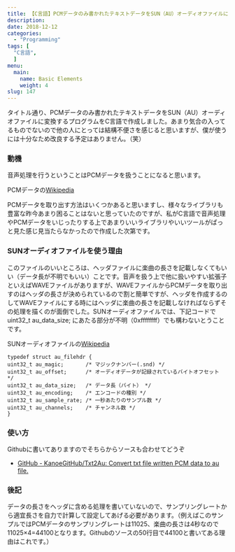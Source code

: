 ```yaml
---
title: 【C言語】PCMデータのみ書かれたテキストデータをSUN（AU）オーディオファイルに変換するプログラム
description: 
date: 2018-12-12
categories:
  - "Programming"
tags: [
  "C言語",
  ]
menu:
  main:
    name: Basic Elements
    weight: 4
slug: 147
---
```


タイトル通り、PCMデータのみ書かれたテキストデータをSUN（AU）オーディオファイルに変換するプログラムをC言語で作成しました。あまり気合の入ってるものでないので他の人にとっては結構不便さを感じると思いますが、僕が使うには十分なため改良する予定はありません。（笑）

### 動機

音声処理を行うということはPCMデータを扱うことになると思います。

PCMデータの[Wikipedia](https://ja.wikipedia.org/wiki/%E3%83%91%E3%83%AB%E3%82%B9%E7%AC%A6%E5%8F%B7%E5%A4%89%E8%AA%BF)

PCMデータを取り出す方法はいくつかあると思いますし、様々なライブラリも豊富な昨今あまり困ることはないと思っていたのですが、私がC言語で音声処理やPCMデータをいじったりする上であまりいいライブラリやいいツールがぱっと見た感じ見当たらなかったので作成した次第です。

### SUNオーディオファイルを使う理由

このファイルのいいところは、ヘッダファイルに楽曲の長さを記載しなくてもいい（データ長が不明でもいい）ことです。音声を扱う上で他に扱いやすい拡張子といえばWAVEファイルがありますが、WAVEファイルからPCMデータを取り出すのはヘッダの長さが決められているので割と簡単ですが、ヘッダを作成するのしてWAVEファイルにする時にはヘッダに楽曲の長さを記載しなければならずその処理を描くのが面倒でした。SUNオーディオファイルでは、下記コードで uint32\_t au\_data\_size; にあたる部分が不明（0xffffffff）でも構わないとうことです。

SUNオーディオファイルの[Wikipedia](https://ja.wikipedia.org/wiki/Sun%E3%82%AA%E3%83%BC%E3%83%87%E3%82%A3%E3%82%AA%E3%83%95%E3%82%A1%E3%82%A4%E3%83%AB)

```
typedef struct au_filehdr {
uint32_t au_magic;       /* マジックナンバー(.snd) */
uint32_t au_offset;      /* オーディオデータが記録されているバイトオフセット */
uint32_t au_data_size;   /* データ長（バイト） */
uint32_t au_encoding;    /* エンコードの種別 */
uint32_t au_sample_rate; /* 一秒あたりのサンプル数 */
uint32_t au_channels;    /* チャンネル数 */
}
```

### 使い方

Githubに書いてありますのでそちらからソースも合わせてどうぞ

- [GitHub - KanoeGitHub/Txt2Au: Convert txt file written PCM data to au file.](https://github.com/KanoeGitHub/Txt2Au)

### 後記

データの長さをヘッダに含める処理を書いていないので、サンプリングレートから適宜長さを自力で計算して設定してあげる必要があります。（例えばこのサンプルではPCMデータのサンプリングレートは11025、楽曲の長さは4秒なので11025×4=44100となります。Githubのソースの50行目で44100と書いてある理由はこれです。）
